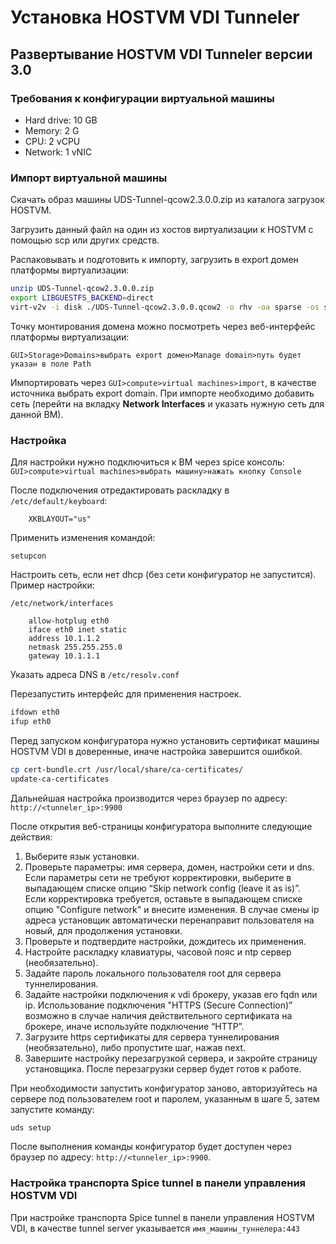 # Установка HOSTVM VDI Tunneler

## Развертывание HOSTVM VDI Tunneler версии 3.0

### Требования к конфигурации виртуальной машины

* Hard drive: 10 GB
* Memory: 2 G
* CPU: 2 vCPU
* Network: 1 vNIC

### Импорт виртуальной машины

Скачать образ машины UDS-Tunnel-qcow2.3.0.0.zip из каталога загрузок HOSTVM.&#x20;

Загрузить данный файл на один из хостов виртуализации к HOSTVM с помощью scp или других средств.&#x20;

Распаковывать и подготовить к импорту, загрузить в export домен платформы виртуализации:

```bash
unzip UDS-Tunnel-qcow2.3.0.0.zip
export LIBGUESTFS_BACKEND=direct
virt-v2v -i disk ./UDS-Tunnel-qcow2.3.0.0.qcow2 -o rhv -oa sparse -os server:/export/domain/mount/point
```

Точку монтирования домена можно посмотреть через веб-интерфейс платформы виртуализации:

&#x20;`GUI>Storage>Domains>выбрать export домен>Manage domain>путь будет указан в поле Path`

Импортировать через `GUI>compute>virtual machines>import`, в качестве источника выбрать export domain. При импорте необходимо добавить сеть (перейти на вкладку **Network Interfaces** и указать нужную сеть для данной ВМ).

### Настройка

Для настройки нужно подключиться к ВМ через spice консоль: `GUI>compute>virtual machines>выбрать машину>нажать кнопку Console`

После подключения отредактировать раскладку в `/etc/default/keyboard`:

```
    XKBLAYOUT="us"
```

Применить изменения командой:

`setupcon`

Настроить сеть, если нет dhcp (без сети конфигуратор не запустится). Пример настройки:

`/etc/network/interfaces`

```
    allow-hotplug eth0
    iface eth0 inet static
    address 10.1.1.2
    netmask 255.255.255.0
    gateway 10.1.1.1
```

Указать адреса DNS в `/etc/resolv.conf`

Перезапустить интерфейс для применения настроек.

```bash
ifdown eth0
ifup eth0
```

Перед запуском конфигуратора нужно установить сертификат машины HOSTVM VDI в доверенные, иначе настройка завершится ошибкой.

```bash
cp cert-bundle.crt /usr/local/share/ca-certificates/
update-ca-certificates
```

Дальнейшая настройка производится через браузер по адресу: `http://<tunneler_ip>:9900`

После открытия веб-страницы конфигуратора выполните следующие действия:

1. Выберите язык установки.
2. Проверьте параметры: имя сервера, домен, настройки сети и dns.\
   Если параметры сети не требуют корректировки, выберите в выпадающем списке опцию “Skip network config (leave it as is)”.\
   Если корректировка требуется, оставьте в выпадающем списке опцию "Configure network" и внесите изменения. В случае смены ip адреса установщик автоматически перенаправит пользователя на новый, для продолжения установки.
3. Проверьте и подтвердите настройки, дождитесь их применения.
4. Настройте раскладку клавиатуры, часовой пояс и ntp сервер (необязательно).
5. Задайте пароль локального пользователя root для сервера туннелирования.
6. Задайте настройки подключения к vdi брокеру, указав его fqdn или ip. Использование подключения "HTTPS (Secure Connection)” возможно в случае наличия действительного сертификата на брокере, иначе используйте подключение “HTTP”.
7. Загрузите https сертификаты для сервера туннелирования (необязательно), либо пропустите шаг, нажав next.
8. Завершите настройку перезагрузкой сервера, и закройте страницу установщика. После перезагрузки сервер будет готов к работе.

При необходимости запустить конфигуратор заново, авторизуйтесь на сервере под пользователем root и паролем, указанным в шаге 5, затем запустите команду:

```bash
uds setup
```

После выполнения команды конфигуратор будет доступен через браузер по адресу: `http://<tunneler_ip>:9900`.

### Настройка транспорта Spice tunnel в панели управления HOSTVM VDI

При настройке транспорта Spice tunnel в панели управления HOSTVM VDI, в качестве tunnel server указывается `имя_машины_туннелера:443`
